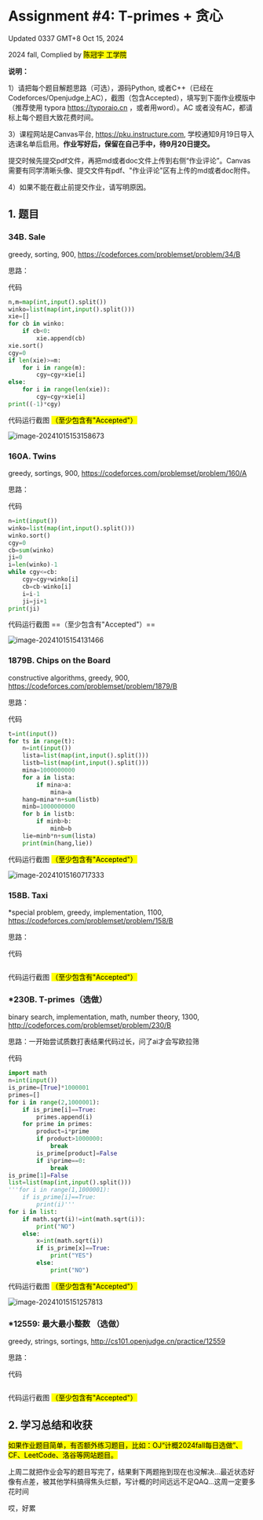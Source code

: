 # Assignment #4: T-primes + 贪心

Updated 0337 GMT+8 Oct 15, 2024

2024 fall, Complied by <mark>陈冠宇 工学院</mark>



**说明：**

1）请把每个题目解题思路（可选），源码Python, 或者C++（已经在Codeforces/Openjudge上AC），截图（包含Accepted），填写到下面作业模版中（推荐使用 typora https://typoraio.cn ，或者用word）。AC 或者没有AC，都请标上每个题目大致花费时间。

3）课程网站是Canvas平台, https://pku.instructure.com, 学校通知9月19日导入选课名单后启用。**作业写好后，保留在自己手中，待9月20日提交。**

提交时候先提交pdf文件，再把md或者doc文件上传到右侧“作业评论”。Canvas需要有同学清晰头像、提交文件有pdf、"作业评论"区有上传的md或者doc附件。

4）如果不能在截止前提交作业，请写明原因。



## 1. 题目

### 34B. Sale

greedy, sorting, 900, https://codeforces.com/problemset/problem/34/B



思路：



代码

```python
n,m=map(int,input().split())
winko=list(map(int,input().split()))
xie=[]
for cb in winko:
    if cb<0:
        xie.append(cb)
xie.sort()
cgy=0
if len(xie)>=m:
    for i in range(m):
        cgy=cgy+xie[i]
else:
    for i in range(len(xie)):
        cgy=cgy+xie[i]
print((-1)*cgy)

```



代码运行截图 <mark>（至少包含有"Accepted"）</mark>

![image-20241015153158673](C:\Users\72848\AppData\Roaming\Typora\typora-user-images\image-20241015153158673.png)



### 160A. Twins

greedy, sortings, 900, https://codeforces.com/problemset/problem/160/A

思路：



代码

```python
n=int(input())
winko=list(map(int,input().split()))
winko.sort()
cgy=0
cb=sum(winko)
ji=0
i=len(winko)-1
while cgy<=cb:
    cgy=cgy+winko[i]
    cb=cb-winko[i]
    i=i-1
    ji=ji+1
print(ji)

```



代码运行截图 ==（至少包含有"Accepted"）==

![image-20241015154131466](C:\Users\72848\AppData\Roaming\Typora\typora-user-images\image-20241015154131466.png)



### 1879B. Chips on the Board

constructive algorithms, greedy, 900, https://codeforces.com/problemset/problem/1879/B

思路：



代码

```python
t=int(input())
for ts in range(t):
    n=int(input())
    lista=list(map(int,input().split()))
    listb=list(map(int,input().split()))
    mina=1000000000
    for a in lista:
        if mina>a:
            mina=a
    hang=mina*n+sum(listb)
    minb=1000000000
    for b in listb:
        if minb>b:
            minb=b
    lie=minb*n+sum(lista)
    print(min(hang,lie))

```



代码运行截图 <mark>（至少包含有"Accepted"）</mark>

![image-20241015160717333](C:\Users\72848\AppData\Roaming\Typora\typora-user-images\image-20241015160717333.png)



### 158B. Taxi

*special problem, greedy, implementation, 1100, https://codeforces.com/problemset/problem/158/B

思路：



代码

```python


```



代码运行截图 <mark>（至少包含有"Accepted"）</mark>





### *230B. T-primes（选做）

binary search, implementation, math, number theory, 1300, http://codeforces.com/problemset/problem/230/B

思路：一开始尝试质数打表结果代码过长，问了ai才会写欧拉筛



代码

```python
import math
n=int(input())
is_prime=[True]*1000001
primes=[]
for i in range(2,1000001):
    if is_prime[i]==True:
        primes.append(i)
    for prime in primes:
        product=i*prime
        if product>1000000:
            break
        is_prime[product]=False
        if i%prime==0:
            break
is_prime[1]=False
list=list(map(int,input().split()))
'''for i in range(1,1000001):
    if is_prime[i]==True:
        print(i)'''
for i in list:
    if math.sqrt(i)!=int(math.sqrt(i)):
        print("NO")
    else:
        x=int(math.sqrt(i))
        if is_prime[x]==True:
            print("YES")
        else:
            print("NO")

```



代码运行截图 <mark>（至少包含有"Accepted"）</mark>

![image-20241015151257813](C:\Users\72848\AppData\Roaming\Typora\typora-user-images\image-20241015151257813.png)



### *12559: 最大最小整数 （选做）

greedy, strings, sortings, http://cs101.openjudge.cn/practice/12559

思路：



代码

```python


```



代码运行截图 <mark>（至少包含有"Accepted"）</mark>





## 2. 学习总结和收获

<mark>如果作业题目简单，有否额外练习题目，比如：OJ“计概2024fall每日选做”、CF、LeetCode、洛谷等网站题目。</mark>

上周二就把作业会写的题目写完了，结果剩下两题拖到现在也没解决...最近状态好像有点差，被其他学科搞得焦头烂额，写计概的时间远远不足QAQ...这周一定要多花时间

哎，好累



